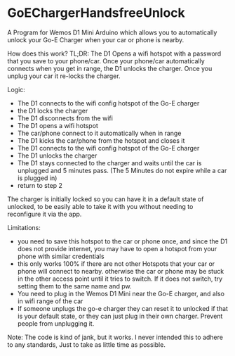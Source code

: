 # GoEChargerHandsfreeUnlock
A Program for Wemos D1 Mini Arduino which allows you to automatically unlock your Go-E Charger when your car or phone is nearby.

How does this work?
TL;DR: The D1 Opens a wifi hotspot with a password that you save to your phone/car. Once your phone/car automatically connects when you get in range, the D1 unlocks the charger. Once you unplug your car it re-locks the charger.


Logic:
- The D1 connects to the wifi config hotspot of the Go-E charger
- the D1 locks the charger
- The D1 disconnects from the wifi
- The D1 opens a wifi hotspot
- The car/phone connect to it automatically when in range 
- The D1 kicks the car/phone from the hotspot and closes it
- The D1 connects to the wifi config hotspot of the Go-E charger
- The D1 unlocks the charger
- The D1 stays connected to the charger and waits until the car is unplugged and 5 minutes pass. (The 5 Minutes do not expire while a car is plugged in)
- return to step 2


The charger is initially locked so you can have it in a default state of unlocked, to be easily able to take it with you without needing to reconfigure it via the app. 

Limitations:
- you need to save this hotspot to the car or phone once, and since the D1 does not provide internet, you may have to open a hotspot from your phone with similar credentials
- this only works 100% if there are not other Hotspots that your car or phone will connect to nearby. otherwise the car or phone may be stuck in the other access point until it tries to switch. If it does not switch, try setting them to the same name and pw.
- You need to plug in the Wemos D1 Mini near the Go-E charger, and also in wifi range of the car
- If someone unplugs the go-e charger they can reset it to unlocked if that is your default state, or they can just plug in their own charger. Prevent people from unplugging it.


Note: The code is kind of jank, but it works. I never intended this to adhere to any standards, Just to take as little time as possible.
